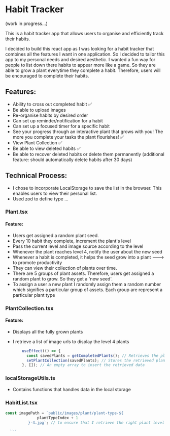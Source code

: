 # Habit Tracker

(work in progress...) <br>

This is a habit tracker app that allows users to organise and efficiently track their habits. <br>

I decided to build this react app as I was looking for a habit tracker that combines all the features I want in one application. So I decided to tailor this app to my personal needs and desired aesthetic. I wanted a fun way for people to list down there habits to appear more like a game. So they are able to grow a plant everytime they complete a habit. Therefore, users will be encouraged to complete their habits.

## Features:

- Ability to cross out completed habit ✅
- Be able to upload images
- Re-organise habits by desired order
- Can set up reminder/notification for a habit
- Can set up a focused timer for a specific habit
- See your progress through an interactive plant that grows with you! The more you complete your tasks the plant flourishes! ✅
- View Plant Collection ✅
- Be able to view deleted habits ✅
- Be able to recover deleted habits or delete them permanently (additional feature: should automatically delete habits after 30 days)

## Technical Process:

- I chose to incorporate LocalStorage to save the list in the browser. This enables users to view their personal list. 
- Used zod to define type
...

### Plant.tsx
#### Feature:
- Users get assigned a random plant seed.
- Every 10 habit they complete, increment the plant's level
- Pass the current level and image source according to the level
- Whenever the plant reaches level 4, notify the user about the new seed
- Whenever a habit is completed, it helps the seed grow into a plant ---> to promote productivity
- They can view their collection of plants over time.
- There are 5 groups of plant assets. Therefore, users get assigned a random plant to grow. So they get a 'new seed'.
- To assign a user a new plant I randomly assign them a random number which signifies a particular group of assets. Each group are represent a particular plant type

### PlantCollection.tsx
#### Feature:
- Displays all the fully grown plants
- I retrieve a list of image urls to display the level 4 plants

  ```js
	  useEffect(() => {
		const savedPlants = getCompletedPlants(); // Retrieves the plant collection from localStorage
		setPlantCollection(savedPlants); // Stores the retrieved plant collection
	  }, []); // An empty array to insert the retrieved data
  ```


### localStorageUtils.ts

- Contains functions that handles data in the local storage

### HabitList.tsx
  ```js
const imagePath = `public/images/plant/plant-type-${
				plantTypeIndex + 1
			}-4.jpg`; // to ensure that I retrieve the right plant level I hard coded number '4' as it's the final level of the plant

	```